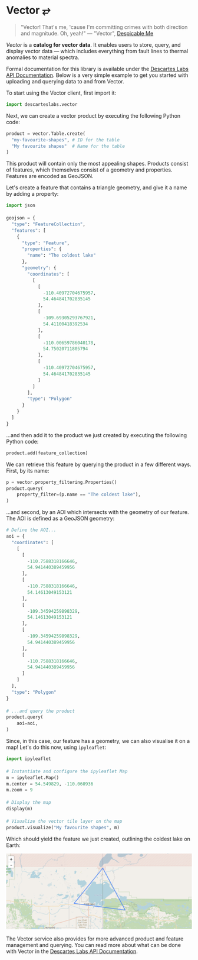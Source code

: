 # Vector ⥂

> "Vector! That's me, 'cause I'm committing crimes with both direction and magnitude. Oh, yeah!" — "Vector", [Despicable Me](https://en.wikipedia.org/wiki/Despicable_Me)

_Vector_ is a **catalog for vector data**. It enables users to store, query, and display vector data — which includes everything from fault lines to thermal anomalies to material spectra.

Formal documentation for this library is available under the [Descartes Labs API Documentation](https://docs.descarteslabs.com/api.html). Below is a very simple example to get you started with uploading and querying data to and from Vector.

To start using the Vector client, first import it:

```python
import descarteslabs.vector
```

Next, we can create a vector product by executing the following Python code:

```python
product = vector.Table.create(
  "my-favourite-shapes", # ID for the table
  "My favourite shapes"  # Name for the table
)
```

This product will contain only the most appealing shapes. Products consist of features, which themselves consist of a geometry and properties. Features are encoded as GeoJSON.

Let's create a feature that contains a triangle geometry, and give it a name by adding a property:

```python
import json

geojson = {
  "type": "FeatureCollection",
  "features": [
    {
      "type": "Feature",
      "properties": {
        "name": "The coldest lake"
      },
      "geometry": {
        "coordinates": [
          [
            [
              -110.40972704675957,
              54.464841702835145
            ],
            [
              -109.69305293767921,
              54.41100418392534
            ],
            [
              -110.00659786040178,
              54.75020711805794
            ],
            [
              -110.40972704675957,
              54.464841702835145
            ]
          ]
        ],
        "type": "Polygon"
      }
    }
  ]
}
```

...and then add it to the product we just created by executing the following Python code:

```python
product.add(feature_collection)
```

We can retrieve this feature by querying the product in a few different ways. First, by its name:

```python
p = vector.property_filtering.Properties()
product.query(
    property_filter=(p.name == "The coldest lake"),
)
```

...and second, by an AOI which intersects with the geometry of our feature. The AOI is defined as a GeoJSON geometry:

```python
# Define the AOI...
aoi = {
  "coordinates": [
    [
      [
        -110.7588318166646,
        54.941440389459956
      ],
      [
        -110.7588318166646,
        54.14613049153121
      ],
      [
        -109.34594259898329,
        54.14613049153121
      ],
      [
        -109.34594259898329,
        54.941440389459956
      ],
      [
        -110.7588318166646,
        54.941440389459956
      ]
    ]
  ],
  "type": "Polygon"
}

# ...and query the product
product.query(
    aoi=aoi,
)
```

Since, in this case, our feature has a geometry, we can also visualise it on a map! Let's do this now, using `ipyleaflet`:

```python
import ipyleaflet

# Instantiate and configure the ipyleaflet Map
m = ipyleaflet.Map()
m.center = 54.549829, -110.060936
m.zoom = 9

# Display the map
display(m)

# Visualize the vector tile layer on the map
product.visualize("My favourite shapes", m)
```

Which should yield the feature we just created, outlining the coldest lake on Earth:

![The coldest lake](images/the-coldest-lake.png)

The Vector service also provides for more advanced product and feature management and querying. You can read more about what can be done with Vector in the [Descartes Labs API Documentation](https://docs.descarteslabs.com/api.html).
